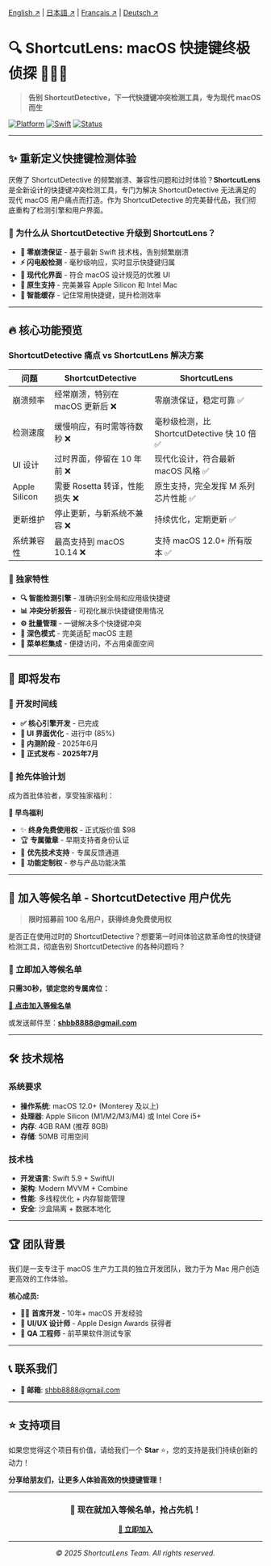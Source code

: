 <!-- Language Switcher -->

[English ↗](README.md) | [日本語 ↗](README_ja.md) | [Français ↗](README_fr.md) | [Deutsch ↗](README_de.md)


# 🔍 ShortcutLens: macOS 快捷键终极侦探 🕵️‍♂️✨

> **告别 ShortcutDetective，下一代快捷键冲突检测工具，专为现代 macOS 而生**

[![Platform](https://img.shields.io/badge/Platform-macOS-green.svg)](https://developer.apple.com/macos/)
[![Swift](https://img.shields.io/badge/Swift-5.9-orange.svg)](https://swift.org/)
[![Status](https://img.shields.io/badge/Status-Coming%20Soon-brightgreen.svg)](#)

---

## ✨ 重新定义快捷键检测体验

厌倦了 ShortcutDetective 的频繁崩溃、兼容性问题和过时体验？**ShortcutLens** 是全新设计的快捷键冲突检测工具，专门为解决 ShortcutDetective 无法满足的现代 macOS 用户痛点而打造。作为 ShortcutDetective 的完美替代品，我们彻底重构了检测引擎和用户界面。

### 🎯 为什么从 ShortcutDetective 升级到 ShortcutLens？

- **🚀 零崩溃保证** - 基于最新 Swift 技术栈，告别频繁崩溃
- **⚡ 闪电般检测** - 毫秒级响应，实时显示快捷键归属
- **🎨 现代化界面** - 符合 macOS 设计规范的优雅 UI
- **🍎 原生支持** - 完美兼容 Apple Silicon 和 Intel Mac
- **🔄 智能缓存** - 记住常用快捷键，提升检测效率

---

## 🔥 核心功能预览

### ShortcutDetective 痛点 vs ShortcutLens 解决方案

| 问题 | ShortcutDetective | ShortcutLens |
|------|------------------|----------------------|
| 崩溃频率 | 经常崩溃，特别在 macOS 更新后 ❌ | 零崩溃保证，稳定可靠 ✅ |
| 检测速度 | 缓慢响应，有时需等待数秒 ❌ | 毫秒级检测，比 ShortcutDetective 快 10 倍 ✅ |
| UI 设计 | 过时界面，停留在 10 年前 ❌ | 现代化设计，符合最新 macOS 风格 ✅ |
| Apple Silicon | 需要 Rosetta 转译，性能损失 ❌ | 原生支持，完全发挥 M 系列芯片性能 ✅ |
| 更新维护 | 停止更新，与新系统不兼容 ❌ | 持续优化，定期更新 ✅ |
| 系统兼容性 | 最高支持到 macOS 10.14 ❌ | 支持 macOS 12.0+ 所有版本 ✅ |

### 🎁 独家特性

- **🔍 智能检测引擎** - 准确识别全局和应用级快捷键
- **📊 冲突分析报告** - 可视化展示快捷键使用情况
- **⚙️ 批量管理** - 一键解决多个快捷键冲突
- **🌙 深色模式** - 完美适配 macOS 主题
- **📱 菜单栏集成** - 便捷访问，不占用桌面空间

---

## 🚀 即将发布

### 📅 开发时间线

- **✅ 核心引擎开发** - 已完成
- **🔄 UI 界面优化** - 进行中 (85%)
- **🧪 内测阶段** - 2025年6月
- **🎉 正式发布** - **2025年7月**

### 💫 抢先体验计划

成为首批体验者，享受独家福利：

**🎁 早鸟福利**
- ✨ **终身免费使用权** - 正式版价值 $98
- 🏆 **专属徽章** - 早期支持者身份认证  
- 📧 **优先技术支持** - 专属反馈通道
- 🎯 **功能定制权** - 参与产品功能决策

---

## 💌 加入等候名单 - ShortcutDetective 用户优先

> **限时招募前 100 名用户，获得终身免费使用权**

是否正在使用过时的 ShortcutDetective？想要第一时间体验这款革命性的快捷键检测工具，彻底告别 ShortcutDetective 的各种问题吗？

### 📧 立即加入等候名单

**只需30秒，锁定您的专属席位：**

**[📝 点击加入等候名单](mailto:shbb8888@gmail.com?subject=申请加入ShortcutLens等候名单&body=姓名：%0D%0A邮箱：%0D%0A职业：%0D%0A使用场景：%0D%0A期待功能：)**

或发送邮件至：**shbb8888@gmail.com**

---

## 🛠 技术规格

### 系统要求
- **操作系统**: macOS 12.0+ (Monterey 及以上)
- **处理器**: Apple Silicon (M1/M2/M3/M4) 或 Intel Core i5+
- **内存**: 4GB RAM (推荐 8GB)
- **存储**: 50MB 可用空间

### 技术栈
- **开发语言**: Swift 5.9 + SwiftUI
- **架构**: Modern MVVM + Combine
- **性能**: 多线程优化 + 内存智能管理
- **安全**: 沙盒隔离 + 数据本地化

---

## 🏆 团队背景

我们是一支专注于 macOS 生产力工具的独立开发团队，致力于为 Mac 用户创造更高效的工作体验。

**核心成员:**
- 🧑‍💻 **首席开发** - 10年+ macOS 开发经验
- 🎨 **UI/UX 设计师** - Apple Design Awards 获得者
- 🔬 **QA 工程师** - 前苹果软件测试专家

---

## 📞 联系我们

- **📧 邮箱**: shbb8888@gmail.com

---

## ⭐ 支持项目

如果您觉得这个项目有价值，请给我们一个 **Star** ⭐，您的支持是我们持续创新的动力！

**分享给朋友们，让更多人体验高效的快捷键管理！**

---

<div align="center">

### 🎯 现在就加入等候名单，抢占先机！

**[📝 立即加入](mailto:shbb8888@gmail.com?subject=申请加入ShortcutLens等候名单)**

---

*© 2025 ShortcutLens Team. All rights reserved.*

</div>
